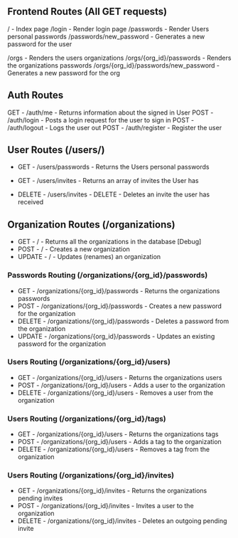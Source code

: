 
## Frontend Routes (All GET requests)

/ - Index page
/login - Render login page
/passwords - Render Users personal passwords
/passwords/new_password - Generates a new password for the user

/orgs - Renders the users organizations
/orgs/{org_id}/passwords - Renders the organizations passwords
/orgs/{org_id}/passwords/new_password - Generates a new password for the org

## Auth Routes

GET - /auth/me - Returns information about the signed in User
POST - /auth/login - Posts a login request for the user to sign in
POST - /auth/logout - Logs the user out
POST - /auth/register - Register the user

## User Routes (/users/)

- GET - /users/passwords - Returns the Users personal passwords

- GET - /users/invites - Returns an array of invites the User has
- DELETE - /users/invites - DELETE - Deletes an invite the user has received

## Organization Routes (/organizations)

- GET    - / - Returns all the organizations in the database [Debug]
- POST   - / - Creates a new organization
- UPDATE - / - Updates (renames) an organization

### Passwords Routing (/organizations/{org_id}/passwords)

- GET - /organizations/{org_id}/passwords - Returns the organizations passwords
- POST - /organizations/{org_id}/passwords - Creates a new password for the organization
- DELETE - /organizations/{org_id}/passwords - Deletes a password from the organization
- UPDATE - /organizations/{org_id}/passwords - Updates an existing password for the organization

### Users Routing (/organizations/{org_id}/users)

- GET - /organizations/{org_id}/users - Returns the organizations users
- POST - /organizations/{org_id}/users - Adds a user to the organization
- DELETE - /organizations/{org_id}/users - Removes a user from the organization

### Users Routing (/organizations/{org_id}/tags)

- GET - /organizations/{org_id}/users - Returns the organizations tags
- POST - /organizations/{org_id}/users - Adds a tag to the organization
- DELETE - /organizations/{org_id}/users - Removes a tag from the organization


### Users Routing (/organizations/{org_id}/invites)

- GET - /organizations/{org_id}/invites - Returns the organizations pending invites
- POST - /organizations/{org_id}/invites - Invites a user to the organization
- DELETE - /organizations/{org_id}/invites - Deletes an outgoing pending invite

